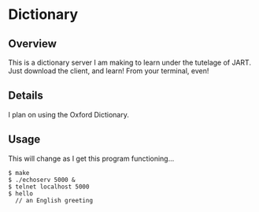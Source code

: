 # Dictionary #

## Overview ##

This is a dictionary server I am making to learn under the tutelage of JART. Just download the client, and learn! From your terminal, even!

## Details ##

I plan on using the Oxford Dictionary.

## Usage ##

This will change as I get this program functioning...

    $ make
    $ ./echoserv 5000 &
    $ telnet localhost 5000
    $ hello
      // an English greeting
    
